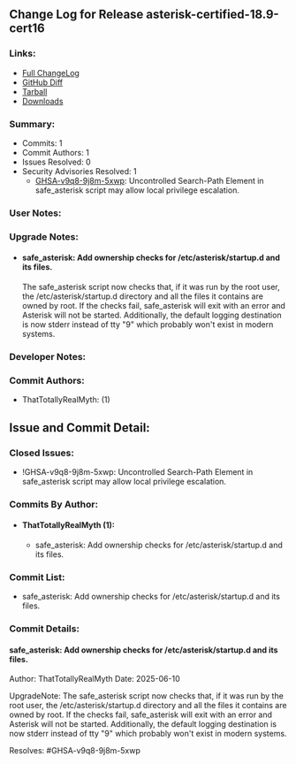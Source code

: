 
## Change Log for Release asterisk-certified-18.9-cert16

### Links:

 - [Full ChangeLog](https://downloads.asterisk.org/pub/telephony/certified-asterisk/releases/ChangeLog-certified-18.9-cert16.html)  
 - [GitHub Diff](https://github.com/asterisk/asterisk/compare/certified-18.9-cert15...certified-18.9-cert16)  
 - [Tarball](https://downloads.asterisk.org/pub/telephony/certified-asterisk/asterisk-certified-18.9-cert16.tar.gz)  
 - [Downloads](https://downloads.asterisk.org/pub/telephony/certified-asterisk)  

### Summary:

- Commits: 1
- Commit Authors: 1
- Issues Resolved: 0
- Security Advisories Resolved: 1
  - [GHSA-v9q8-9j8m-5xwp](https://github.com/asterisk/asterisk/security/advisories/GHSA-v9q8-9j8m-5xwp): Uncontrolled Search-Path Element in safe_asterisk script may allow local privilege escalation.

### User Notes:


### Upgrade Notes:

- #### safe_asterisk: Add ownership checks for /etc/asterisk/startup.d and its files.  
  The safe_asterisk script now checks that, if it was run by the
  root user, the /etc/asterisk/startup.d directory and all the files it contains
  are owned by root.  If the checks fail, safe_asterisk will exit with an error
  and Asterisk will not be started.  Additionally, the default logging
  destination is now stderr instead of tty "9" which probably won't exist
  in modern systems.


### Developer Notes:


### Commit Authors:

- ThatTotallyRealMyth: (1)

## Issue and Commit Detail:

### Closed Issues:

  - !GHSA-v9q8-9j8m-5xwp: Uncontrolled Search-Path Element in safe_asterisk script may allow local privilege escalation.

### Commits By Author:

- #### ThatTotallyRealMyth (1):
  - safe_asterisk: Add ownership checks for /etc/asterisk/startup.d and its files.


### Commit List:

-  safe_asterisk: Add ownership checks for /etc/asterisk/startup.d and its files.

### Commit Details:

#### safe_asterisk: Add ownership checks for /etc/asterisk/startup.d and its files.
  Author: ThatTotallyRealMyth
  Date:   2025-06-10

  UpgradeNote: The safe_asterisk script now checks that, if it was run by the
  root user, the /etc/asterisk/startup.d directory and all the files it contains
  are owned by root.  If the checks fail, safe_asterisk will exit with an error
  and Asterisk will not be started.  Additionally, the default logging
  destination is now stderr instead of tty "9" which probably won't exist
  in modern systems.

  Resolves: #GHSA-v9q8-9j8m-5xwp

